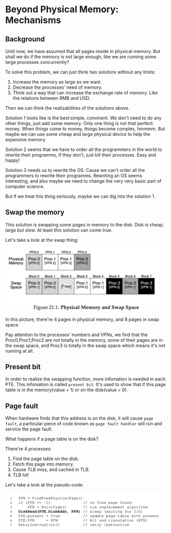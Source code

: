 # Beyond Physical Memory: Mechanisms

## Background

Until now, we have assumed that all pages reside in physical memory. But shall we do if the memory is not large enough, like we are running some large processes concurrently?

To solve this problem, we can just think two solutons without any limits:

1. Increase the memory as large as we want.
2. Decrease the processes' need of memory.
3. Think out a way that can increase the exchange rate of memory. Like the relations between RMB and USD.

Then we can think the realizabilities of the solutions above.

Solution 1 looks like is the best:simple, convinent. We don't need to do any other things, just add some memory. Only one thing is not that perfect: money. When things come to money, things become complex, hmmmm. But maybe we can use some cheap and large physical device to help the expensive memory.

Solution 2 seems that we have to order all the programmers in the world to rewrite their programms, if they don't, just kill their processes. Easy and happy!

Solution 3 needs us to rewrite the OS. Cause we can't order all the programmers to rewrite their programms. Rewriting an OS seems interesting, and also maybe we need to change the very very basic part of computer science.

But if we treat this thing seriously, maybe we can dig into the solution 1.

## Swap the memory

This solution is swapping some pages in memory to the disk. Disk is cheap, large but slow. At least this solution can come true.

Let's take a look at the swap thing:

![swap-space.jpg](./swap-space.jpg)

In this picture, there're 4 pages in physical memory, and 8 pages in swap space.

Pay attention to the processes' numbers and VPNs, we find that the Proc0,Proc1,Proc2 are not totally in the memory, some of their pages are in the swap space, and Proc3 is totally in the swap space which means it's not running at all.


## Present bit

In order to realize the swapping function, more infomation is needed in each PTE. This infomation is called `present bit`. It's used to show that if this page table is in the memory(value = 1) or on the disk(value = 0).

## Page fault

When hardware finds that this address is on the disk, it will cause `page fault`, a particular piece of code known as `page fault handler` will run and service the page fault.

What happens if a page table is on the disk?

There're 4 processes:

1. Find the page table on the disk.
2. Fetch this page into memory.
3. Cause TLB miss, and cached in TLB.
4. TLB hit!

Let's take a look at the pseudo-code:

![page-fault-control-flow.jpg](./page-fault-control-flow.jpg)

